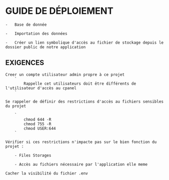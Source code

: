 
# GUIDE DE DÉPLOIEMENT

    -   Base de donnée

    -   Importation des données

    -   Créer un lien symbolique d'accès au fichier de stockage depuis le dossier public de notre application

## EXIGENCES 

    Creer un compte utilisateur admin propre à ce projet
        `
            Rappelle cet utilisateurs doit être différents de l'utilisateur d'accès au cpanel
        `

    Se rappeler de définir des restrictions d'accès au fichiers sensibles du projet 

        `
            chmod 644 -R 
            chmod 755 -R 
            chmod USER:644
        `

    Vérifier si ces restrictions n'impacte pas sur le bien fonction du projet : 

        - Files Storages

        - Accès au fichiers nécessaire par l'application elle meme
    
    Cacher la visibilité du fichier .env
